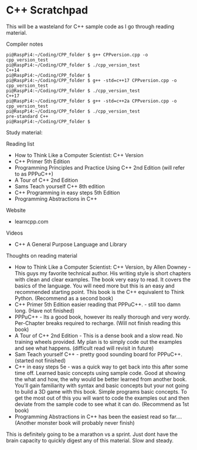 # C++ Scratchpad

This will be a wasteland for C++ sample code as I go through reading material.

Compiler notes
```
pi@RaspPi4:~/Coding/CPP_folder $ g++ CPPversion.cpp -o cpp_version_test
pi@RaspPi4:~/Coding/CPP_folder $ ./cpp_version_test 
C++14
pi@RaspPi4:~/Coding/CPP_folder $ 
pi@RaspPi4:~/Coding/CPP_folder $ g++ -std=c++17 CPPversion.cpp -o cpp_version_test
pi@RaspPi4:~/Coding/CPP_folder $ ./cpp_version_test 
C++17
pi@RaspPi4:~/Coding/CPP_folder $ g++ -std=c++2a CPPversion.cpp -o cpp_version_test
pi@RaspPi4:~/Coding/CPP_folder $ ./cpp_version_test 
pre-standard C++
pi@RaspPi4:~/Coding/CPP_folder $ 
```
Study material:

Reading list
- How to Think Like a Computer Scientist: C++ Version
- C++ Primer 5th Edition
- Programming Principles and Practice Using C++ 2nd Edition (will refer to as PPPuC++)
- A Tour of C++ 2nd Edition
- Sams Teach yourself C++ 8th edition
- C++ Programming in easy steps 5th Edition
- Programming Abstractions in C++

Website
- learncpp.com

Videos
 - C++ A General Purpose Language and Library

Thoughts on reading material
- How to Think Like a Computer Scientist: C++ Version, by Allen Downey - This guys my favorite technical author. His writing style is short chapters with clean and clear examples. The book very easy to read. It covers the basics of the language. You will need more but this is an easy and recommended starting point. This book is the C++ equivalent to Think Python. (Recommend as a second book)
- C++ Primer 5th Edition easier reading that PPPuC++. - still too damn long. (Have not finished)
- PPPuC++ - Its a good book, however its really thorough and very wordy. Per-Chapter breaks required to recharge. (Will not finish reading this book)
- A Tour of C++ 2nd Edition - This is a dense book and a slow read. No training wheels provided. My plan is to simply code out the examples and see what happens. (difficult read will revisit in future)
- Sam Teach yourself C++ - pretty good sounding board for PPPuC++. (started not finished)
- C++ in easy steps 5e - was a quick way to get back into this after some time off. Learned basic concepts using sample code. Good at showing the what and how, the why would be better learned from another book. You'll gain familiarity with syntax and basic concepts but your not going to build a 3D game with this book. Simple programs basic concepts. To get the most out of this you will want to code the examples out and then deviate from the sample code to see what it can do. (Recommend as 1st book)
- Programming Abstractions in C++ has been the easiest read so far....(Another monster book will probably never finish)

This is definitely going to be a marathon vs a sprint. Just dont have the brain capacity to quickly digest any of this material. Slow and steady.
